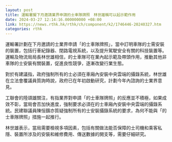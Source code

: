 ```yaml
---
layout: post
title: 運輸署擬下月邀請業界申請的士車隊牌照　林世雄稱可以起示範作用
date: 2024-03-27 12:14:16.000000000 +08:00
link: https://news.rthk.hk/rthk/ch/component/k2/1746446-20240327.htm
categories: rthk
---
```


運輸署計劃在下月邀請的士業界申請「的士車隊牌照」，當中訂明車隊的士需安裝的裝置，包括行車紀錄器、閉路電視系統，以及提升駕駛安全有關的科技裝置等。運輸及物流局局長林世雄相信，的士車隊可在業內起示範及帶頭作用，推動其他非車隊的士安裝有關裝置，促進良性競爭，逐漸改變行業生態。

對於有建議指，政府強制所有的士必須在車廂內安裝中央雲端的攝錄系統，林世雄在立法會覆議員質詢時說，政府已在年初啟動研究，計劃今年內諮詢的士業界意見。

工聯會的陸頌雄關注，有指業界對申請「的士車隊牌照」的反應並不積極，如果成效不彰，當局會否加快進度，強制要求必須在的士車廂內安裝中央雲端的攝錄系統。民建聯議員陳恒鑌亦質疑強制所有的士安裝攝錄系統的要求，為何不能與「的士車隊牌照」措施一起推行。

林世雄表示，當局需要檢視多項因素，包括有關做法能否保障的士司機和乘客私隱、裝置所涉及的安裝和維修費用、傳送數據的開支等，需要仔細研究。

